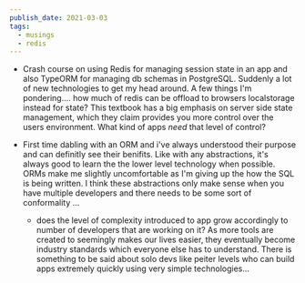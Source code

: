 ```yaml
---
publish_date: 2021-03-03
tags:
  - musings
  - redis
---
```


- Crash course on using Redis for managing session state in an app and also TypeORM for managing db schemas in PostgreSQL. Suddenly a lot of new technologies to get my head around. A few things I'm pondering.... how much of redis can be offload to browsers localstorage instead for state? This textbook has a big emphasis on server side state management, which they claim provides you more control over the users environment. What kind of apps _need_ that level of control?

- First time dabling with an ORM and i've always understood their purpose and can definitly see their benifits. Like with any abstractions, it's always good to learn the the lower level technology when possible. ORMs make me slightly uncomfortable as I'm giving up the how the SQL is being written. I think these abstractions only make sense when you have multiple developers and there needs to be some sort of conformality ...
  
  -  does the level of complexity introduced to app grow accordingly to number of developers that are working on it? As more tools are created to seemingly makes our lives easier, they eventually become industry standards which everyone else has to understand. There is something to be said about solo devs like peiter levels who can build apps extremely quickly using very simple technologies... 
